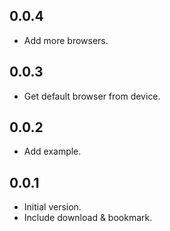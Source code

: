 ## 0.0.4

- Add more browsers.

## 0.0.3

- Get default browser from device.

## 0.0.2

- Add example.

## 0.0.1

- Initial version.
- Include download & bookmark.
